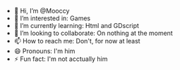 - 👋 Hi, I’m @Mooccy
- 👀 I’m interested in: Games
- 🌱 I’m currently learning: Html and GDscript
- 💞️ I’m looking to collaborate: On nothing at the moment
- 📫 How to reach me: Don't, for now at least 
- 😄 Pronouns: I'm him
- ⚡ Fun fact: I'm not acctually him

<!---
Mooccy/Mooccy is a ✨ special ✨ repository because its `README.md` (this file) appears on your GitHub profile.
You can click the Preview link to take a look at your changes.
--->
